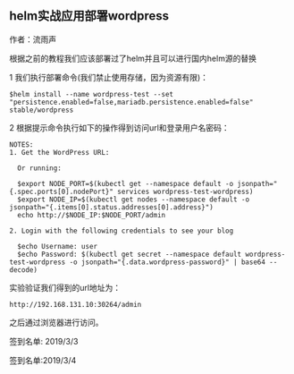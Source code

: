 ## helm实战应用部署wordpress

作者：流雨声

根据之前的教程我们应该部署过了helm并且可以进行国内helm源的替换

1 我们执行部署命令(我们禁止使用存储，因为资源有限)：

    $helm install --name wordpress-test --set "persistence.enabled=false,mariadb.persistence.enabled=false" stable/wordpress

2 根据提示命令执行如下的操作得到访问url和登录用户名密码：

    NOTES:
    1. Get the WordPress URL:
    
      Or running:
    
      $export NODE_PORT=$(kubectl get --namespace default -o jsonpath="{.spec.ports[0].nodePort}" services wordpress-test-wordpress)
      $export NODE_IP=$(kubectl get nodes --namespace default -o jsonpath="{.items[0].status.addresses[0].address}")
      echo http://$NODE_IP:$NODE_PORT/admin
    
    2. Login with the following credentials to see your blog
    
      $echo Username: user
      $echo Password: $(kubectl get secret --namespace default wordpress-test-wordpress -o jsonpath="{.data.wordpress-password}" | base64 --decode)

实验验证我们得到的url地址为：

    http://192.168.131.10:30264/admin

之后通过浏览器进行访问。

签到名单: 2019/3/3

签到名单:2019/3/4
